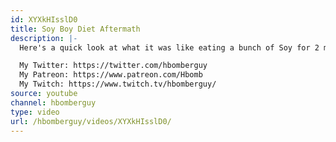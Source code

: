 ```yaml
---
id: XYXkHIsslD0
title: Soy Boy Diet Aftermath
description: |-
  Here's a quick look at what it was like eating a bunch of Soy for 2 months for a silly stunt

  My Twitter: https://twitter.com/hbomberguy
  My Patreon: https://www.patreon.com/Hbomb
  My Twitch: https://www.twitch.tv/hbomberguy/
source: youtube
channel: hbomberguy
type: video
url: /hbomberguy/videos/XYXkHIsslD0/
---
```


